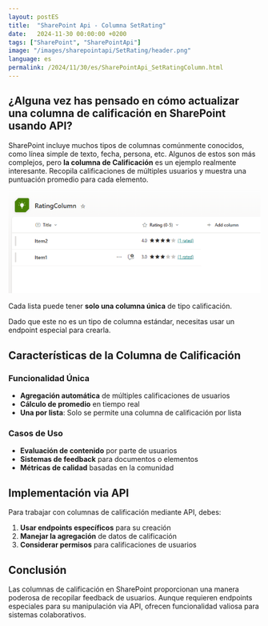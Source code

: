 ```yaml
---
layout: postES
title:  "SharePoint Api - Columna SetRating"
date:   2024-11-30 00:00:00 +0200
tags: ["SharePoint", "SharePointApi"]
image: "/images/sharepointapi/SetRating/header.png"
language: es
permalink: /2024/11/30/es/SharePointApi_SetRatingColumn.html
---
```


## ¿Alguna vez has pensado en cómo actualizar una columna de calificación en SharePoint usando API?

SharePoint incluye muchos tipos de columnas comúnmente conocidos, como línea simple de texto, fecha, persona, etc. Algunos de estos son más complejos, pero **la columna de Calificación** es un ejemplo realmente interesante. Recopila calificaciones de múltiples usuarios y muestra una puntuación promedio para cada elemento.

![Columna de Calificación](/images/sharepointapi/SetRating/RatingColumn.png)

Cada lista puede tener **solo una columna única** de tipo calificación.

Dado que este no es un tipo de columna estándar, necesitas usar un endpoint especial para crearla.

## Características de la Columna de Calificación

### Funcionalidad Única
- **Agregación automática** de múltiples calificaciones de usuarios
- **Cálculo de promedio** en tiempo real
- **Una por lista**: Solo se permite una columna de calificación por lista

### Casos de Uso
- **Evaluación de contenido** por parte de usuarios
- **Sistemas de feedback** para documentos o elementos
- **Métricas de calidad** basadas en la comunidad

## Implementación via API

Para trabajar con columnas de calificación mediante API, debes:

1. **Usar endpoints específicos** para su creación
2. **Manejar la agregación** de datos de calificación
3. **Considerar permisos** para calificaciones de usuarios

## Conclusión

Las columnas de calificación en SharePoint proporcionan una manera poderosa de recopilar feedback de usuarios. Aunque requieren endpoints especiales para su manipulación via API, ofrecen funcionalidad valiosa para sistemas colaborativos.
